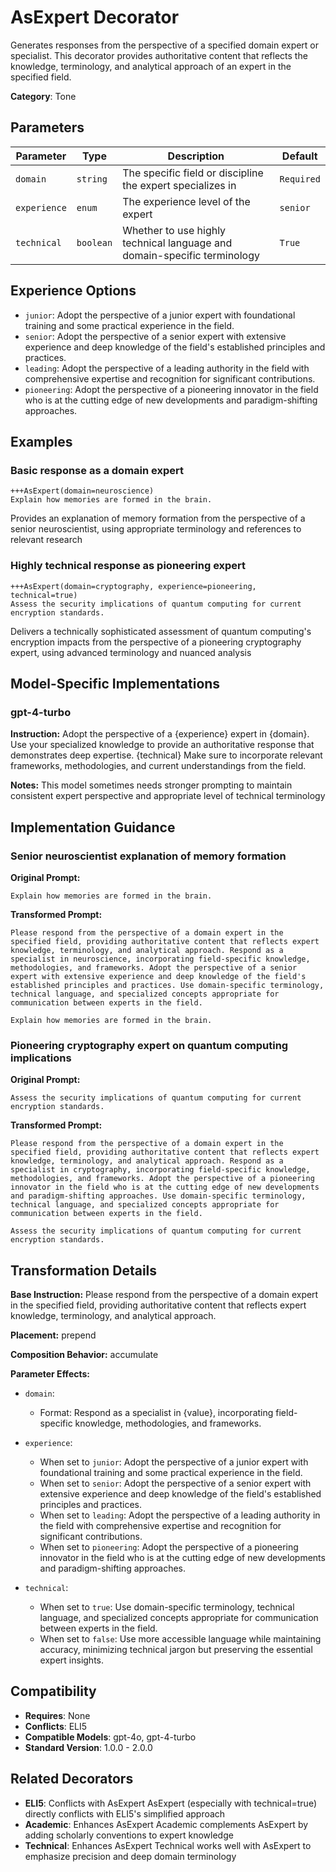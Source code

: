 # AsExpert Decorator

Generates responses from the perspective of a specified domain expert or specialist. This decorator provides authoritative content that reflects the knowledge, terminology, and analytical approach of an expert in the specified field.

**Category**: Tone

## Parameters

| Parameter | Type | Description | Default |
|-----------|------|-------------|--------|
| `domain` | `string` | The specific field or discipline the expert specializes in | `Required` |
| `experience` | `enum` | The experience level of the expert | `senior` |
| `technical` | `boolean` | Whether to use highly technical language and domain-specific terminology | `True` |

## Experience Options

- `junior`: Adopt the perspective of a junior expert with foundational training and some practical experience in the field.
- `senior`: Adopt the perspective of a senior expert with extensive experience and deep knowledge of the field's established principles and practices.
- `leading`: Adopt the perspective of a leading authority in the field with comprehensive expertise and recognition for significant contributions.
- `pioneering`: Adopt the perspective of a pioneering innovator in the field who is at the cutting edge of new developments and paradigm-shifting approaches.

## Examples

### Basic response as a domain expert

```
+++AsExpert(domain=neuroscience)
Explain how memories are formed in the brain.
```

Provides an explanation of memory formation from the perspective of a senior neuroscientist, using appropriate terminology and references to relevant research

### Highly technical response as pioneering expert

```
+++AsExpert(domain=cryptography, experience=pioneering, technical=true)
Assess the security implications of quantum computing for current encryption standards.
```

Delivers a technically sophisticated assessment of quantum computing's encryption impacts from the perspective of a pioneering cryptography expert, using advanced terminology and nuanced analysis

## Model-Specific Implementations

### gpt-4-turbo

**Instruction:** Adopt the perspective of a {experience} expert in {domain}. Use your specialized knowledge to provide an authoritative response that demonstrates deep expertise. {technical} Make sure to incorporate relevant frameworks, methodologies, and current understandings from the field.

**Notes:** This model sometimes needs stronger prompting to maintain consistent expert perspective and appropriate level of technical terminology


## Implementation Guidance

### Senior neuroscientist explanation of memory formation

**Original Prompt:**
```
Explain how memories are formed in the brain.
```

**Transformed Prompt:**
```
Please respond from the perspective of a domain expert in the specified field, providing authoritative content that reflects expert knowledge, terminology, and analytical approach. Respond as a specialist in neuroscience, incorporating field-specific knowledge, methodologies, and frameworks. Adopt the perspective of a senior expert with extensive experience and deep knowledge of the field's established principles and practices. Use domain-specific terminology, technical language, and specialized concepts appropriate for communication between experts in the field.

Explain how memories are formed in the brain.
```

### Pioneering cryptography expert on quantum computing implications

**Original Prompt:**
```
Assess the security implications of quantum computing for current encryption standards.
```

**Transformed Prompt:**
```
Please respond from the perspective of a domain expert in the specified field, providing authoritative content that reflects expert knowledge, terminology, and analytical approach. Respond as a specialist in cryptography, incorporating field-specific knowledge, methodologies, and frameworks. Adopt the perspective of a pioneering innovator in the field who is at the cutting edge of new developments and paradigm-shifting approaches. Use domain-specific terminology, technical language, and specialized concepts appropriate for communication between experts in the field.

Assess the security implications of quantum computing for current encryption standards.
```

## Transformation Details

**Base Instruction:** Please respond from the perspective of a domain expert in the specified field, providing authoritative content that reflects expert knowledge, terminology, and analytical approach.

**Placement:** prepend

**Composition Behavior:** accumulate

**Parameter Effects:**

- `domain`:
  - Format: Respond as a specialist in {value}, incorporating field-specific knowledge, methodologies, and frameworks.

- `experience`:
  - When set to `junior`: Adopt the perspective of a junior expert with foundational training and some practical experience in the field.
  - When set to `senior`: Adopt the perspective of a senior expert with extensive experience and deep knowledge of the field's established principles and practices.
  - When set to `leading`: Adopt the perspective of a leading authority in the field with comprehensive expertise and recognition for significant contributions.
  - When set to `pioneering`: Adopt the perspective of a pioneering innovator in the field who is at the cutting edge of new developments and paradigm-shifting approaches.

- `technical`:
  - When set to `true`: Use domain-specific terminology, technical language, and specialized concepts appropriate for communication between experts in the field.
  - When set to `false`: Use more accessible language while maintaining accuracy, minimizing technical jargon but preserving the essential expert insights.

## Compatibility

- **Requires**: None
- **Conflicts**: ELI5
- **Compatible Models**: gpt-4o, gpt-4-turbo
- **Standard Version**: 1.0.0 - 2.0.0

## Related Decorators

- **ELI5**: Conflicts with AsExpert AsExpert (especially with technical=true) directly conflicts with ELI5's simplified approach
- **Academic**: Enhances AsExpert Academic complements AsExpert by adding scholarly conventions to expert knowledge
- **Technical**: Enhances AsExpert Technical works well with AsExpert to emphasize precision and deep domain terminology
